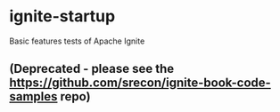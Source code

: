 # ignite-startup
Basic features tests of Apache Ignite
## (Deprecated - please see the https://github.com/srecon/ignite-book-code-samples repo)
